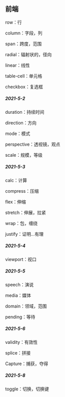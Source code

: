 ## 前端

row：行

column：字段，列

span：跨度，范围

radial：辐射状的，径向

linear：线性

table-cell：单元格

checkbox：复选框

##### 2021-5-2

duration：持续时间

direction：方向

mode：模式

perspective：透视镜，观点

scale：规模，等级

##### 2021-5-3

calc：计算

compress：压缩

flex：伸缩

stretch：伸展，拉紧

wrap：包，缠绕

justify：证明...有理

##### 2021-5-4

viewport：视口

##### 2021-5-5

speech：演说

media：媒体

domain：领域，范围

pending：等待

##### 2021-5-6

validity：有效性

splice：拼接

Capture：捕获，夺得

##### 2021-5-8

toggle：切换，切换键